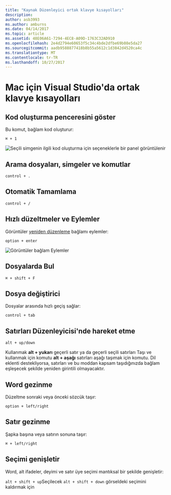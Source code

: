 ```yaml
---
title: "Kaynak Düzenleyici ortak klavye kısayolları"
description: 
author: asb3993
ms.author: amburns
ms.date: 04/14/2017
ms.topic: article
ms.assetid: 48E06A61-7294-4EC8-A09D-1763C32AD910
ms.openlocfilehash: 2e4d2794e60653f5c34c4bde2dfbe69b08e5da27
ms.sourcegitcommit: aadb9588877418b8b55a5612c1d3842d4520ca4c
ms.translationtype: MT
ms.contentlocale: tr-TR
ms.lasthandoff: 10/27/2017
---
```

# <a name="common-keyboard-shortcuts-in-visual-studio-for-mac"></a>Mac için Visual Studio'da ortak klavye kısayolları

## <a name="show-code-generation-window"></a>Kod oluşturma penceresini göster

Bu komut, bağlam kod oluşturur:

 `⌘ + 1`

![Seçili simgenin ilgili kod oluşturma için seçeneklerle bir panel görüntülenir](media/keyboard-shortcuts-image8.png)

## <a name="search-files-symbols-and-commands"></a>Arama dosyaları, simgeler ve komutlar

`control + .` 

## <a name="autocomplete"></a>Otomatik Tamamlama 

`control + /` 

## <a name="quick-fixes-and-actions"></a>Hızlı düzeltmeler ve Eylemler

Görüntüler [yeniden düzenleme](~/refactoring.md) bağlamı eylemler:

`option + enter`

![Görüntüler bağlam Eylemler](media/keyboard-shortcuts-image9.png)

## <a name="find-in-files"></a>Dosyalarda Bul

`⌘ + shift + F`

## <a name="file-switcher"></a>Dosya değiştirici

Dosyalar arasında hızlı geçiş sağlar:

`control + tab`

## <a name="move-lines-around-in-editor"></a>Satırları Düzenleyicisi'nde hareket etme

`alt + up/down` 

Kullanmak **alt + yukarı** geçerli satır ya da geçerli seçili satırları Taşı ve kullanmak için komutu **alt + aşağı** satırları aşağı taşımak için komutu. Dil eklenti destekliyorsa, satırları ve bu moddan kapsam taşıdığınızda bağlam eşleşecek şekilde yeniden girintili olmayacaktır.

## <a name="word-navigation"></a>Word gezinme

Düzeltme sonraki veya önceki sözcük taşır:

`option + left/right`

## <a name="line-navigation"></a>Satır gezinme

Şapka başına veya satırın sonuna taşır:

`⌘ + left/right`

## <a name="expands-the-selection"></a>Seçimi genişletir

Word, alt ifadeler, deyimi ve satır üye seçimi mantıksal bir şekilde genişletir:

`alt + shift + up`Seçilecek `alt + shift + down` görseldeki seçimini kaldırmak için